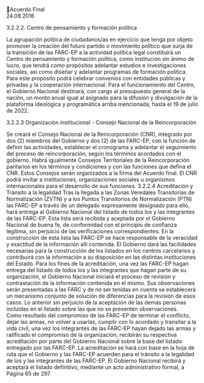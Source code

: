 Acuerdo Final  
24.08.2016  

3.2.2.2. Centro de pensamiento y formación política  
 
La agrupación política de ciudadanos/as en ejercicio que tenga por objeto promover la creación del futuro 
partido  o  movimiento  político  que  surja  de  la  transición  de  las  FARC-EP  a  la  actividad  política  legal 
constituirá  un  Centro  de  pensamiento  y  formación  política,  como  institución  sin  ánimo  de  lucro,  que 
tendrá  como  propósitos  adelantar  estudios  e  investigaciones  sociales,  así  como  diseñar  y  adelantar 
programas de formación política. Para este propósito podrá celebrar convenios con entidades públicas y 
privadas  y  la  cooperación  internacional.  Para  el  funcionamiento  del  Centro,  el  Gobierno  Nacional 
destinará, con cargo al presupuesto general de la nación, un monto anual igual al asignado para la difusión 
y divulgación de la plataforma ideológica y programática arriba mencionada, hasta el 19 de julio de 2022. 
 
3.2.2.3 Organización institucional - Consejo Nacional de la Reincorporación 
 
Se creará el Consejo Nacional de la Reincorporación (CNR), integrado por dos (2) miembros del Gobierno 
y dos (2) de las FARC-EP, con la función de definir las actividades, establecer el cronograma y adelantar el 
seguimiento  del  proceso  de  reincorporación,  según  los  términos  acordados  con  el  gobierno.  Habrá 
igualmente Consejos Territoriales de la Reincorporación paritarios en los términos y condiciones y con las 
funciones que defina el CNR. Estos Consejos serán organizados a la firma del Acuerdo final. El CNR podrá 
invitar  a  instituciones,  organizaciones  sociales  u  organismos  internacionales  para  el  desarrollo  de  sus 
funciones. 
3.2.2.4 Acreditación y Tránsito a la legalidad 
Tras la llegada a las Zonas Veredales Transitorias de Normalización (ZVTN) y a los Puntos Transitorios de 
Normalización (PTN) las FARC-EP a través de un delegado expresamente designado para ello, hará entrega 
al Gobierno Nacional del listado de todos los y las integrantes de las FARC-EP. Esta lista será recibida y 
aceptada por el Gobierno Nacional de buena fe, de conformidad con el principio de confianza legítima, 
sin perjuicio de las verificaciones correspondientes. En la construcción de esta lista las FARC-EP se hace 
responsable de la veracidad y exactitud de la información allí contenida. El Gobierno dará las facilidades 
necesarias para la construcción de los listados en los centros carcelarios y contribuirá con la información 
a su disposición en las distintas instituciones del Estado. 
Para  los  fines  de  la  acreditación,  una  vez  las  FARC-EP  hagan  entrega  del  listado  de  todos  los  y  las 
integrantes que hagan parte de su organización, el Gobierno Nacional  iniciará el proceso de revisión y 
contrastación de la información contenida en el mismo. Sus observaciones serán presentadas a las FARC 
y de no ser tenidas en cuenta se establecerá un mecanismo conjunto de solución de diferencias para la 
revisión de esos casos. Lo anterior sin perjuicio de la aceptación de las demás personas incluidas en el 
listado sobre las que no se presenten observaciones.  
Como  resultado  del  compromiso  de  las  FARC-EP  de  terminar  el  conflicto,  dejar  las  armas,  no  volver  a 
usarlas, cumplir con lo acordado y transitar a la vida civil, una vez los integrantes de las FARC-EP hayan 
dejado las armas y ratificado el compromiso de la organización, recibirán su respectiva acreditación por 
parte del Gobierno Nacional sobre la base del listado entregado por las FARC-EP. 
La acreditación se hará con base en la hoja de ruta que el Gobierno y las FARC-EP acuerden para el tránsito 
a la legalidad de los y las integrantes de las FARC-EP. 
El Gobierno Nacional recibirá y aceptará el listado definitivo, mediante un acto administrativo formal, a 
Página 65 de 297 
 

